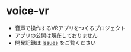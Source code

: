 # voice-vr
- 音声で操作するVRアプリをつくるプロジェクト
- アプリの公開は現在しておりません
- 開発記録は [Issues](https://github.com/akinening/voice-vr/issues) をご覧ください
